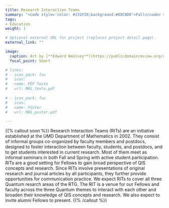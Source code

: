```yaml
---
title: Research Interaction Teams
summary: "<code style='color: #231F20;background:#88C0D0'>Fall</code> <code style='color: #231F20;background:#88C0D0'>Spring</code> <br> Weekly seminars to discuss current research in Math and QIS."
tags:
- Education
weight: 1

# Optional external URL for project (replaces project detail page).
external_link: ""

image:
  caption: Art by [**Edward Woolsey**](https://publicdomainreview.org/collection/fancy-turning)
  focal_point: Smart

# links:
# - icon_pack: fas
#   icon:
#   name: PDF Texto
#   url: MAS_texto.pdf
  
# - icon_pack: fas
#   icon:
#   name: Póster
#   url: MAS_poster.pdf

---
```


{{% callout soon %}}
Research Interaction Teams (RITs) are an initiative established at the UMD Department of Mathematics in 2002. They consist of informal groups co-organized by faculty members and postdocs, designed to foster interaction between faculty, students, and postdocs, and to get students interested in current research. Most of them meet as informal seminars in both Fall and Spring with active student participation.
RITs are a good setting for Fellows to gain broad perspective of QIS concepts and research. Since RITs involve presentations of original research and journal articles by all participants, they further provide opportunities for communication practice. We expect RITs to cover all three Quantum resarch areas of the RTG. The RIT is a venue for our Fellows and faculty across the three Quantum themes to interact with each other and broaden their knowledge of QIS concepts and research. We also expect to invite alumni Fellows to present.
{{% /callout %}}
